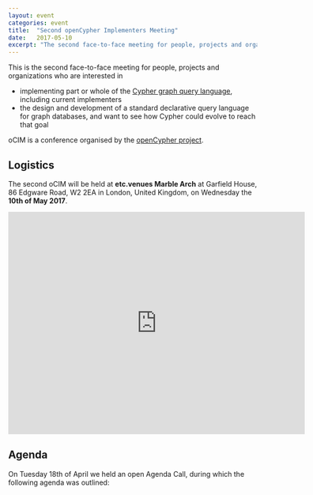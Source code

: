 ```yaml
---
layout: event
categories: event
title:  "Second openCypher Implementers Meeting"
date:   2017-05-10
excerpt: "The second face-to-face meeting for people, projects and organizations interested in participating in the openCypher project, with the goal of creating a standard language based on Cypher for querying graphs.."
---
```

This is the second face-to-face meeting for people, projects and organizations who are interested in

* implementing part or whole of the [Cypher graph query language](https://neo4j.com/developer/cypher/), including current implementers
* the design and development of a standard declarative query language for graph databases, and want to see how Cypher could evolve to reach that goal

oCIM is a conference organised by the [openCypher project](http://www.opencypher.org).

## Logistics

The second oCIM will be held at **etc.venues Marble Arch** at Garfield House, 86 Edgware Road, W2 2EA in London, United Kingdom, on Wednesday the **10th of May 2017**.

<iframe src="https://www.google.com/maps/embed?pb=!1m18!1m12!1m3!1d655.3306178401593!2d-0.16368293312351984!3d51.51539565196469!2m3!1f0!2f0!3f0!3m2!1i1024!2i768!4f13.1!3m3!1m2!1s0x48761acaa3df49ed%3A0x23f0c6bb528aea95!2setc.venues+Marble+Arch!5e0!3m2!1sen!2sse!4v1490365633315" width="600" height="450" frameborder="0" style="border:0" allowfullscreen></iframe>

<div class="abstract-anchor" id="agenda"></div>

## Agenda

On Tuesday 18th of April we held an open Agenda Call, during which the following agenda was outlined:

<html>
<head>
    <style>
        table, td, th {
            border: 1px solid #ddd;
            text-align: left;
        }

        table {
            border: 1;
            border-collapse: collapse;
            width: 100%;
        }

        th, td {
            padding: 10px;
        }

        .break {
            background-color: #d0d0d0;
        }

        .item {
            padding-left: 50px;
            font-style: italic;
        }
    </style>
</head>
<body>
<table>
    <tbody>
    <tr class="break">
        <td colspan="1" rowspan="1"><p>09:00</p></td>
        <td colspan="2" rowspan="1"><p>Coffee</p></td>
        <td colspan="1" rowspan="1"><p>30 mins</p></td>
    </tr>
    <tr>
        <td colspan="4" rowspan="1"><p><b>Session:</b> Formalizing the openCypher Implementers Group (oCIG) (Chair: Mats Rydberg)</p></td>
    </tr>
    <tr>
        <td colspan="1" rowspan="1"><p>09:30</p></td>
        <td colspan="1" rowspan="1"><p>Introduction & Status Report</p></td>
        <td colspan="1" rowspan="1"><p>Stefan Plantikow (Neo Technology)</p></td>
        <td colspan="1" rowspan="1"><p>15 mins</p></td>
    </tr>
    <tr>
        <td colspan="1" rowspan="1"><p>09:45</p></td>
        <td colspan="1" rowspan="1"><p>Updated CIP/oCIG Process</p></td>
        <td colspan="1" rowspan="1"><p>Alastair Green (Neo Technology)</p></td>
        <td colspan="1" rowspan="1"><p>15 mins</p></td>
    </tr>

    <tr>
        <td colspan="1" rowspan="2"><p>10.00</p></td>
        <td colspan="2" rowspan="1"><p><b>Session:</b> CIPs (Chair: Alastair Green)</p></td>
        <td colspan="1" rowspan="2"><p>60 mins</p></td>
    </tr>
    <tr>
        <td colspan="2" rowspan="1" class="item">
            CIPs proposed for approval by oCIG:
            <ul>
                <li><a href="https://github.com/opencypher/openCypher/pull/100" target="_blank">Nested Subqueries</a></li>
                <li><a href="https://github.com/opencypher/openCypher/pull/227" target="_blank">Query Combinators</a></li>
                <li><a href="https://github.com/opencypher/openCypher/pull/212" target="_blank">MANDATORY MATCH</a></li>
                <li><a href="https://github.com/opencypher/openCypher/pull/166" target="_blank">Constraints</a></li>
            </ul>
        </td>
    </tr>
    <tr class="break">
        <td colspan="1" rowspan="1"><p>11:00</p></td>
        <td colspan="2" rowspan="1"><p>Break</p></td>
        <td colspan="1" rowspan="1"><p>15 mins</p></td>
    </tr>
    <tr>
        <td colspan="4" rowspan="1"><p><b>Session:</b> CIPs & Specification (Chair: Stefan Plantikow)</p></td>
    </tr>
    <tr>
        <td colspan="1" rowspan="1"><p>11:15</p></td>
        <td colspan="1" rowspan="1"><p><a href="https://github.com/opencypher/openCypher/pull/187" target="_blank">Regular Path Queries (RPQs)</a></p></td>
        <td colspan="1" rowspan="1"><p>Tobias Lindaaker (Neo Technology)</p></td>
        <td colspan="1" rowspan="1"><p>30 mins</p></td>
    </tr>
    <tr>
        <td colspan="1" rowspan="1"><p>11:45</p></td>
        <td colspan="1" rowspan="1"><p>Formal specification of Cypher</p></td>
        <td colspan="1" rowspan="1"><p>Nadime Francis (University of Edinburgh)</p></td>
        <td colspan="1" rowspan="1"><p>15 mins</p></td>
    </tr>
    <tr class="break">
        <td colspan="1" rowspan="1"><p>12:00</p></td>
        <td colspan="2" rowspan="1"><p>Lunch</p></td>
        <td colspan="1" rowspan="1"><p>60 mins</p></td>
    </tr>
    <tr>
        <td colspan="4" rowspan="1"><p><b>Session:</b> openCypher Implementations (Chair: Petra Selmer)</p></td>
    </tr>
    <tr>
        <td colspan="1" rowspan="1"><p>13:00</p></td>
        <td colspan="1" rowspan="1"><p>Implementation in Prolog</p></td>
        <td colspan="1" rowspan="1"><p>Jan Posiadała (Scott Tiger)</p></td>
        <td colspan="1" rowspan="1"><p>15 mins</p></td>
    </tr>
    <tr>
        <td colspan="1" rowspan="1"><p>13:15</p></td>
        <td colspan="1" rowspan="1"><p>Cypher for Apache Spark</p></td>
        <td colspan="1" rowspan="1"><p>Mats Rydberg (Neo Technology)</p></td>
        <td colspan="1" rowspan="1"><p>15 mins</p></td>
    </tr>
    <tr>
        <td colspan="1" rowspan="1"><p>13:30</p></td>
        <td colspan="1" rowspan="1"><p>The ingraph project and incremental evaluation of Cypher queries</p></td>
        <td colspan="1" rowspan="1"><p>G&aacute;bor Sz&aacute;rnyas, J&oacute;zsef Marton (Budapest University of Technology and Economics)</p></td>
        <td colspan="1" rowspan="1"><p>15 mins</p></td>
    </tr>
    <tr>
        <td colspan="1" rowspan="1"><p>13:45</p></td>
        <td colspan="1" rowspan="1"><p>Neo4j implementation changes</p></td>
        <td colspan="1" rowspan="1"><p>Mats Rydberg (Neo Technology)</p></td>
        <td colspan="1" rowspan="1"><p>15 mins</p></td>
    </tr>
    <tr class="break">
        <td colspan="1" rowspan="1"><p>14:00</p></td>
        <td colspan="2" rowspan="1"><p>Break</p></td>
        <td colspan="1" rowspan="1"><p>15 mins</p></td>
    </tr>
    <tr>
        <td colspan="4" rowspan="1"><p><b>Session:</b> openCypher Artifacts (Chair: Petra Selmer)</p></td>
    </tr>
    <tr>
        <td colspan="1" rowspan="1"><p>14:15</p></td>
        <td colspan="1" rowspan="1"><p>Mode of collaboration</p></td>
        <td colspan="1" rowspan="1"><p>Alastair Green (Neo Technology)</p></td>
        <td colspan="1" rowspan="1"><p>5 mins</p></td>
    </tr>
    <tr>
        <td colspan="1" rowspan="1"><p>14:20</p></td>
        <td colspan="1" rowspan="1"><p>Web-based Cypher editor in relationship to openCypher</p></td>
        <td colspan="1" rowspan="1"><p>Dmitry Vrublevsky (Neueda)</p></td>
        <td colspan="1" rowspan="1"><p>15 mins</p></td>
    </tr>
    <tr>
        <td colspan="1" rowspan="1"><p>14:35</p></td>
        <td colspan="1" rowspan="1"><p>openCypher TCK</p></td>
        <td colspan="1" rowspan="1"><p>G&aacute;bor Sz&aacute;rnyas (Budapest University of Technology and Economics)</p></td>
        <td colspan="1" rowspan="1"><p>10 mins</p></td>
    </tr>
    <tr>
        <td colspan="1" rowspan="3"><p>14:45</p></td>
        <td colspan="2" rowspan="1"><p>openCypher grammar and parsers</p></td>
        <td colspan="1" rowspan="3"><p>15 mins</p></td>
    </tr>
    <tr>
        <td colspan="1" rowspan="1"><p>openCypher perspective on parsing and grammar</p></td>
        <td colspan="1" rowspan="1"><p>Mats Rydberg (Neo Technology)</p></td>
    </tr>
    <tr>
        <td colspan="1" rowspan="1"><p>openCypher Artifacts & Best Practices</p></td>
        <td colspan="1" rowspan="1"><p><b>Open discussion</b></p></td>
    </tr>
    <tr class="break">
        <td colspan="1" rowspan="1"><p>15:00</p></td>
        <td colspan="2" rowspan="1"><p>Break</p></td>
        <td colspan="1" rowspan="1"><p>15 mins</p></td>
    </tr>
    <tr>
        <td colspan="1" rowspan="4"><p>15:15</p></td>
        <td colspan="2" rowspan="1"><p><b>Session:</b> Multiple Graphs (Chair: Mats Rydberg)</p></td>
        <td colspan="1" rowspan="4"><p>75 mins</p></td>
    <tr>
        <td colspan="2" rowspan="1" class="item"><p>User requirements</p></td>
    </tr>
    <tr>
        <td colspan="1" rowspan="1" class="item"><p>Identification and addressing</p></td>
        <td colspan="1" rowspan="1"><p>Alastair Green (Neo Technology)</p></td>
    </tr>
    <tr>
        <td colspan="1" rowspan="1" class="item"><p>Syntax and semantics</p></td>
        <td colspan="1" rowspan="1"><p>Stefan Plantikow (Neo Technology)</p></td>
    </tr>
    </tr>
    <tr class="break">
        <td colspan="1" rowspan="1"><p>16:30</p></td>
        <td colspan="2" rowspan="1"><p>Break</p></td>
        <td colspan="1" rowspan="1"><p>15 mins</p></td>
    </tr>
    <tr>
        <td colspan="4" rowspan="1"><p><b>Session:</b> Cypher Improvement Requests (CIRs) and developing ideas (Chair: Stefan Plantikow)</p></td>
    </tr>
    <tr>
        <td colspan="1" rowspan="4"><p>16:45</p></td>
        <td colspan="2" rowspan="1"><p>Discussion on grouping semantics</p></td>
        <td colspan="1" rowspan="4"><p>25 mins</p></td>
    </tr>
    <tr>
        <td colspan="2" rowspan="1" class="item"><p>Presentation by Scott Tiger</p></td>
    </tr>
    <tr>
        <td colspan="2" rowspan="1" class="item"><p>Presentation by J&oacute;zsef Marton</p></td>
    </tr>
    <tr>
        <td colspan="2" rowspan="1" class="item"><p>Open discussion</p></td>
    </tr>
    <tr>
        <td colspan="1" rowspan="1"><p>17:10</p></td>
        <td colspan="1" rowspan="1"><p>Sorting lists</p></td>
        <td colspan="1" rowspan="1"><p>J&oacute;zsef Marton (Budapest University of Technology and Economics)</p></td>
        <td colspan="1" rowspan="1"><p>10 mins</p></td>
    </tr>

    <tr>
        <td colspan="1" rowspan="5"><p>17:20</p></td>
        <td colspan="1" rowspan="1"><p>Future oCIM Topics</p></td>
        <td colspan="1" rowspan="1"><p>Stefan Plantikow (Neo Technology)</p></td>
        <td colspan="1" rowspan="5"><p>15 mins</p></td>
    </tr>
    <tr>
        <td colspan="2" rowspan="1" class="item"><p>Cypher relationship to SQL</p></td>
    </tr>
    <tr>
        <td colspan="2" rowspan="1" class="item"><p>Expression subqueries</p></td>
    </tr>
    <tr>
        <td colspan="2" rowspan="1" class="item"><p>Pattern matching iso-/homomorphism</p></td>
    </tr>
    <tr>
        <td colspan="2" rowspan="1" class="item"><p>Participant proposals</p></td>
    </tr>
    <tr>
        <td colspan="1" rowspan="1"><p>17:35</p></td>
        <td colspan="2" rowspan="1"><p><b>Closing & Next Meeting</b></p></td>
        <td colspan="1" rowspan="1"><p>10 mins</p></td>
    </tr>
    <tr class="break">
        <td colspan="1" rowspan="1"><p>17:45</p></td>
        <td colspan="3" rowspan="1"><p>End</p></td>
    </tr>
    <tr class="break">
        <td colspan="1" rowspan="1"><p>18:30</p></td>
        <td colspan="3" rowspan="1"><p>Dinner</p></td>
    </tr>
    </tbody>
</table>
</body>
</html>

